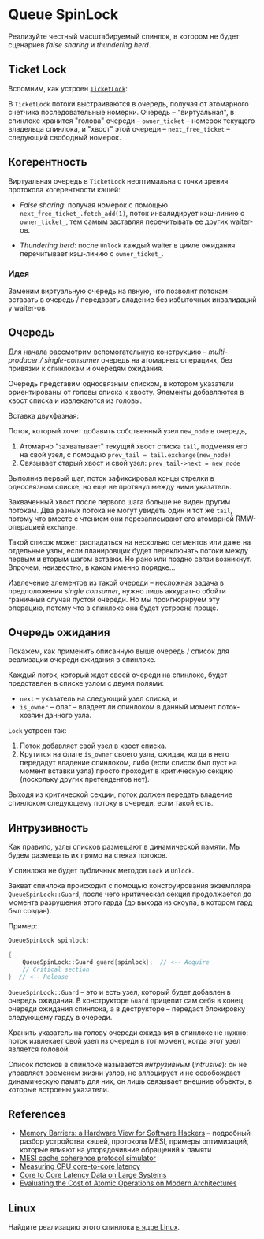 # Queue SpinLock

Реализуйте честный масштабируемый спинлок, в котором не будет сценариев _false sharing_ и _thundering herd_.

## Ticket Lock

Вспомним, как устроен [`TicketLock`](/tasks/sync/try_lock):

В `TicketLock` потоки выстраиваются в очередь, получая от атомарного счетчика последовательные номерки. Очередь – "виртуальная", в спинлоке хранится "голова" очереди – `owner_ticket` – номерок текущего владельца спинлока, и "хвост" этой очереди – `next_free_ticket` – следующий свободный номерок.

## Когерентность

Виртуальная очередь в `TicketLock` неоптимальна с точки зрения протокола когерентности кэшей:

- _False sharing_: получая номерок с помощью `next_free_ticket_.fetch_add(1)`, поток инвалидирует кэш-линию с `owner_ticket_`, тем самым заставляя перечитывать ее других waiter-ов.

- _Thundering herd_: после `Unlock` каждый waiter в цикле ожидания перечитывает кэш-линию с `owner_ticket_`. 

### Идея

Заменим виртуальную очередь на явную, что позволит потокам вставать в очередь / передавать владение без избыточных инвалидаций у waiter-ов.

## Очередь

Для начала рассмотрим вспомогательную конструкцию – *multi-producer / single-consumer* очередь на атомарных операциях, без привязки к спинлокам и очередям ожидания.

Очередь представим односвязным списком, в котором указатели ориентированы от головы списка к хвосту. Элементы добавляются в хвост списка и извлекаются из головы.

Вставка двухфазная:

Поток, который хочет добавить собственный узел `new_node` в очередь,

1. Атомарно "захватывает" текущий хвост списка `tail`, подменяя его на свой узел, с помощью `prev_tail = tail.exchange(new_node)`
2. Связывает старый хвост и свой узел: `prev_tail->next = new_node`

Выполнив первый шаг, поток зафиксировал концы стрелки в односвязном списке, но еще не протянул между ними указатель.

Захваченный хвост после первого шага больше не виден другим потокам. Два разных потока не могут увидеть один и тот же `tail`, потому что вместе с чтением они перезаписывают его атомарной RMW-операцией `exchange`.

Такой список может распадаться на несколько сегментов или даже на отдельные узлы, если планировщик будет переключать потоки между первым и вторым шагом вставки.
Но рано или поздно связи возникнут. Впрочем, неизвестно, в каком именно порядке...

Извлечение элементов из такой очереди – несложная задача в предположении *single consumer*, нужно лишь аккуратно обойти граничный случай пустой очереди. Но мы проигнорируем эту операцию, потому что в спинлоке она будет устроена проще.


## Очередь ожидания

Покажем, как применить описанную выше очередь / список для реализации очереди ожидания в спинлоке.

Каждый поток, который ждет своей очереди на спинлоке, будет представлен в списке узлом с двумя полями: 
* `next` – указатель на следующий узел списка, и 
* `is_owner` – флаг – владеет ли спинлоком в данный момент поток-хозяин данного узла.

`Lock` устроен так:

1. Поток добавляет свой узел в хвост списка.
2. Крутится на флаге `is_owner` своего узла, ожидая, когда в него передадут владение спинлоком, либо (если список был пуст на момент вставки узла) просто проходит в критическую секцию (поскольку других претендентов нет).

Выходя из критической секции, поток должен передать владение спинлоком следующему потоку в очереди, если такой есть.

## Интрузивность

Как правило, узлы списков размещают в динамической памяти. Мы будем размещать их прямо на стеках потоков.

У спинлока не будет публичных методов `Lock` и `Unlock`.

Захват спинлока происходит с помощью конструирования экземпляра `QueueSpinLock::Guard`, после чего критическая секция продолжается до момента разрушения этого гарда (до выхода из скоупа, в котором гард был создан).

Пример:

```cpp
QueueSpinLock spinlock;

{
    QueueSpinLock::Guard guard{spinlock};  // <-- Acquire
    // Critical section
}  // <-- Release
```

`QueueSpinLock::Guard` – это и есть узел, который будет добавлен в очередь ожидания. В конструкторе `Guard` прицепит сам себя в конец очереди ожидания спинлока, а в деструкторе – передаст блокировку следующему гарду в очереди.

Хранить указатель на голову очереди ожидания в спинлоке не нужно: поток извлекает свой узел из очереди в тот момент, когда этот узел является головой.

Список потоков в спинлоке называется _интрузивным_ (_intrusive_): он не управляет временем жизни узлов, не аллоцирует и не освобождает динамическую память для них, он лишь связывает внешние объекты, в которые встроены указатели.

## References

* [Memory Barriers: a Hardware View for Software Hackers](http://www.cs.otago.ac.nz/cosc440/readings/HWMB.pdf) – подробный разбор устройства кэшей, протокола MESI, примеры оптимизаций, которые влияют на упорядочивние обращений к памяти
* [MESI cache coherence protocol simulator](https://www.scss.tcd.ie/~jones/vivio/caches/ALL%20protocols.htm)
* [Measuring CPU core-to-core latency](https://github.com/nviennot/core-to-core-latency)
* [Core to Core Latency Data on Large Systems](https://chipsandcheese.com/2023/11/07/core-to-core-latency-data-on-large-systems/)  
* [Evaluating the Cost of Atomic Operations on Modern Architectures](https://spcl.inf.ethz.ch/Publications/.pdf/atomic-bench.pdf)

## Linux

Найдите реализацию этого спинлока [в ядре Linux](https://github.com/torvalds/linux/tree/master/kernel/locking).
